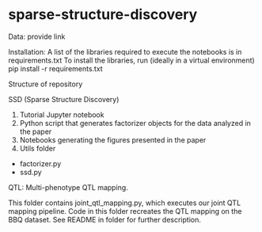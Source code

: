 # sparse-structure-discovery

Data: provide link 

Installation: A list of the libraries required to execute the notebooks is in requirements.txt
To install the libraries, run (ideally in a virtual environment)
pip install -r requirements.txt

Structure of repository

SSD (Sparse Structure Discovery)

1. Tutorial Jupyter notebook
2. Python script that generates factorizer objects for the data analyzed in the paper
3. Notebooks generating the figures presented in the paper
4. Utils folder
- factorizer.py
- ssd.py

QTL: Multi-phenotype QTL mapping.

This folder contains joint_qtl_mapping.py, which executes our joint QTL mapping pipeline. Code in this folder recreates the QTL mapping on the BBQ dataset. See README in folder for further description. 


